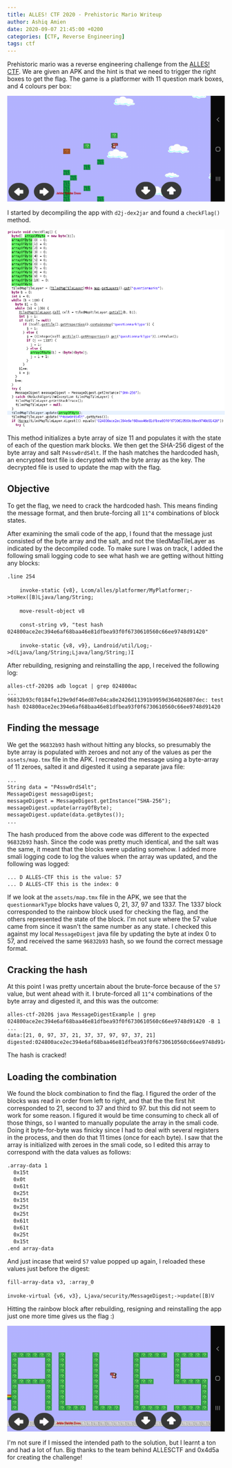 ```yaml
---
title: ALLES! CTF 2020 - Prehistoric Mario Writeup
author: Ashiq Amien
date: 2020-09-07 21:45:00 +0200
categories: [CTF, Reverse Engineering]
tags: ctf
---
```


Prehistoric mario was a reverse engineering challenge from the [ALLES! CTF](https://play.allesctf.net/). We are given an APK and the hint is that we need to trigger the right boxes to get the flag. The game is a platformer with 11 question mark boxes, and 4 colours per box:

![Prehistoric Mario](/assets/img/sample/ALLES-front.jpg)



I started by decompiling the app with `d2j-dex2jar` and found a `checkFlag()` method. 

![checkFlag() decompiled](/assets/img/sample/ALLES-code.png)

This method initializes a byte array of size 11 and populates it with the state of each of the question mark blocks. We then get the SHA-256 digest of the byte array and salt `P4ssw0rdS4lt`. If the hash matches the hardcoded hash, an encrypted text file is decrypted with the byte array as the key. The decrypted file is used to update the map with the flag. 

## Objective

To get the flag, we need to crack the hardcoded hash. This means finding the message format, and then brute-forcing all `11^4` combinations of block states.

After examining the smali code of the app, I found that the message just consisted of the byte array and the salt, and not the tiledMapTileLayer as indicated by the decompiled code. To make sure I was on track, I added the following smali logging code to see what hash we are getting without hitting any blocks:

```
.line 254

    invoke-static {v8}, Lcom/alles/platformer/MyPlatformer;->toHex([B)Ljava/lang/String;

    move-result-object v8    

    const-string v9, "test hash 024800ace2ec394e6af68baa46e81dfbea93f0f6730610560c66ee9748d91420"
    
    invoke-static {v8, v9}, Landroid/util/Log;->d(Ljava/lang/String;Ljava/lang/String;)I
```

After rebuilding, resigning and reinstalling the app, I received the following log:

```
alles-ctf-2020$ adb logcat | grep 024800ac
...
96832b93cf0184fe129e9df46ed07e84ca8e2426d11391b9959d364026807dec: test hash 024800ace2ec394e6af68baa46e81dfbea93f0f6730610560c66ee9748d91420
``` 

## Finding the message

We get the `96832b93` hash without hitting any blocks, so presumably the byte array is populated with zeroes and not any of the values as per the `assets/map.tmx` file in the APK. I recreated the message using a byte-array of 11 zeroes, salted it and digested it using a separate java file: 

```
...
String data = "P4ssw0rdS4lt";
MessageDigest messageDigest;
messageDigest = MessageDigest.getInstance("SHA-256");
messageDigest.update(arrayOfByte);
messageDigest.update(data.getBytes());
...
```

The hash produced from the above code was different to the expected `96832b93` hash. Since the code was pretty much identical, and the salt was the same, it meant that the blocks were updating somehow. I added more smali logging code to log the values when the array was updated, and the following was logged:

```
... D ALLES-CTF this is the value: 57
... D ALLES-CTF this is the index: 0
```

If we look at the `assets/map.tmx` file in the APK, we see that the `questionmarkType` blocks have values 0, 21, 37, 97 and 1337. The 1337 block corresponded to the rainbow block used for checking the flag, and the others represented the state of the block. I'm not sure where the 57 value came from since it wasn't the same number as any state. I checked this against my local `MessageDigest` java file by updating the byte at index 0 to 57, and received the same `96832b93` hash, so we found the correct message format. 

## Cracking the hash

At this point I was pretty uncertain about the brute-force because of the `57` value, but went ahead with it. I brute-forced all `11^4` combinations of the byte array and digested it, and this was the outcome: 

```
alles-ctf-2020$ java MessageDigestExample | grep 024800ace2ec394e6af68baa46e81dfbea93f0f6730610560c66ee9748d91420 -B 1
...
data:[21, 0, 97, 37, 21, 37, 37, 97, 97, 37, 21]
digested:024800ace2ec394e6af68baa46e81dfbea93f0f6730610560c66ee9748d91420
```

The hash is cracked!

## Loading the combination

We found the block combination to find the flag. I figured the order of the blocks was read in order from left to right, and that the the first hit corresponded to 21, second to 37 and third to 97. but this did not seem to work for some reason. I figured it would be time consuming to check all of those things, so I wanted to manually populate the array in the smali code. Doing it byte-for-byte was finicky since I had to deal with several registers in the process, and then do that 11 times (once for each byte). I saw that the array is initialized with zeroes in the smali code, so I edited this array to correspond with the data values as follows:

```
.array-data 1
  0x15t 
  0x0t
  0x61t
  0x25t
  0x15t
  0x25t
  0x25t
  0x61t
  0x61t
  0x25t
  0x15t
.end array-data
```

And just incase that weird `57` value popped up again, I reloaded these values just before the digest:

```
fill-array-data v3, :array_0
   
invoke-virtual {v6, v3}, Ljava/security/MessageDigest;->update([B)V
```

Hitting the rainbow block after rebuilding, resigning and reinstalling the app just one more time gives us the flag :)

![flag!](/assets/img/sample/ALLES-flag.jpg)

I'm not sure if I missed the intended path to the solution, but I learnt a ton and had a lot of fun. Big thanks to the team behind ALLESCTF and 0x4d5a for creating the challenge!
